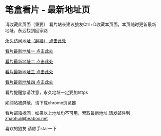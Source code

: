 # 笔盒看片 - 最新地址页

请收藏此页面（重要）
看片站长建议狼友Ctrl+D收藏本页面，本页随时更新最新地址，永远找到回家路

[永久访问地址（翻牆） 点击此处](https://beabox.net/)

[看片最新地址一 点击此处](https://bhs3p3n3x6x1.shop)

[看片最新地址二 点击此处](https://bhk2i4n4o2m4.shop)

[看片最新地址三 点击此处](https://2m7z6s3j6w8.shop)

[看片最新地址四 点击此处](https://2a7x3g8b5g5.shop)

看片提醒您请注意，永久地址一定要加https

如网站被屏蔽，请下载chrome浏览器

看片邮箱找回：如果以上地址均不可用，索取最新地址,请发邮件到 zhaohui@beabox.net

喜欢的狼友 请顺手star一下